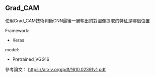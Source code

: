 ## Grad_CAM
使用Grad_CAM技術判斷CNN最後一層輸出的對圖像提取的特征是哪個位置

Framework:
* Keras

model:
* Pretrained_VGG16

參考論文：
https://arxiv.org/pdf/1610.02391v1.pdf
